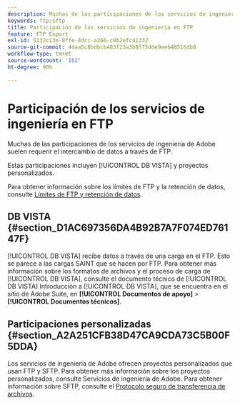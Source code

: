 ```yaml
---
description: Muchas de las participaciones de los servicios de ingeniería de Adobe suelen requerir el intercambio de datos a través de FTP.
keywords: ftp;sftp
title: Participación de los servicios de ingeniería en FTP
feature: FTP Export
exl-id: 5132c13e-8ffe-4dcc-a266-c0b2efc41332
source-git-commit: 4daa5c8bdbcb483f23a3b8f75dde9eeb48516db8
workflow-type: tm+mt
source-wordcount: '152'
ht-degree: 90%

---
```


# Participación de los servicios de ingeniería en FTP

Muchas de las participaciones de los servicios de ingeniería de Adobe suelen requerir el intercambio de datos a través de FTP.

Estas participaciones incluyen [!UICONTROL DB VISTA] y proyectos personalizados.

Para obtener información sobre los límites de FTP y la retención de datos, consulte [Límites de FTP y retención de datos](/help/export/ftp-and-sftp/ftp-limits.md).

## DB VISTA {#section_D1AC697356DA4B92B7A7F074ED76147F}

[!UICONTROL DB VISTA] recibe datos a través de una carga en el FTP. Esto se parece a las cargas SAINT que se hacen por FTP. Para obtener más información sobre los formatos de archivos y el proceso de carga de [!UICONTROL DB VISTA], consulte el documento técnico de [!UICONTROL DB VISTA] Introducción a [!UICONTROL DB VISTA], que se encuentra en el sitio de Adobe Suite, en **[!UICONTROL Documentos de apoyo]** > **[!UICONTROL Documentos técnicos]**.

## Participaciones personalizadas {#section_A2A251CFB38D47CA9CDA73C5B00F5DDA}

Los servicios de ingeniería de Adobe ofrecen proyectos personalizados que usan FTP y SFTP. Para obtener más información sobre los proyectos personalizados, consulte Servicios de ingeniería de Adobe. Para obtener información sobre SFTP, consulte el [Protocolo seguro de transferencia de archivos](/help/export/ftp-and-sftp/c-sftp/ftp-sftp.md).
